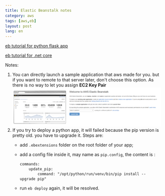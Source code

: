 ```yaml
---
title: Elastic Beanstalk notes 
category: aws  
tags: [aws,eb]  
layout: post  
lang: en
---
```


[eb tutorial for python flask app](http://docs.aws.amazon.com/elasticbeanstalk/latest/dg/create-deploy-python-flask.html)

[eb tutorial for .net core](http://docs.aws.amazon.com/elasticbeanstalk/latest/dg/dotnet-core-tutorial.html)


Notes: 
1. You can directly launch a sample application that aws made for you. but if you want to remote to that server later, don't choose this option. As there is no way to let you assign **EC2 Key Pair**
![image](/assets/images/eb.sample.launch.png)
2. If you try to deploy a python app, it will failed because the pip version is pretty old. you have to upgrade it. Steps are:
    * add `.ebextensions` folder on the root folder of your app;
    * add a config file inside it, may name as `pip.config`, the content is :

        ```
        commands:
            update_pip:
                command: "/opt/python/run/venv/bin/pip install --upgrade pip"
        ```
    * run `eb deploy` again, it will be resolved.